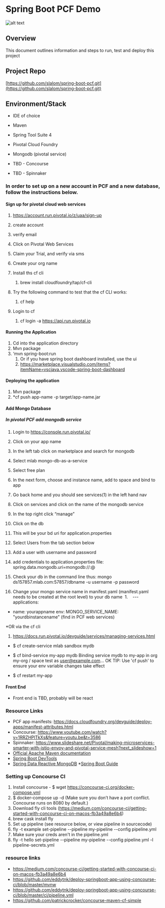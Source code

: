 # Spring Boot PCF Demo

![alt text](https://github.com/slalom/spring-boot-pcf/blob/master/springbootpcfdiagram.jpg?raw=true "diagram")

## Overview

This document outlines information and steps to run, test and deploy this project

## Project Repo

[https://github.com/slalom/spring-boot-pcf.git](https://github.com/slalom/spring-boot-pcf.git)

## Environment/Stack

- IDE of choice
- Maven
- Spring Tool Suite 4
- Pivotal Cloud Foundry
- Mongodb (pivotal service)

- TBD - Concourse
- TBD - Spinnaker

### In order to set up on a new account in PCF and a new database, follow the instructions below.

#### Sign up for pivotal cloud web services

1. https://account.run.pivotal.io/z/uaa/sign-up
2. create account
3. verify email
4. Click on Pivotal Web Services
5. Claim your Trial, and verify via sms
6. Create your org name
7. Install ths cf cli
   1. brew install cloudfoundry/tap/cf-cli
8. Try the following command to test that the cf CLI works:
   1. cf help
9. Login to cf

   1. cf login -a https://api.run.pivotal.io

#### Running the Application

1. Cd into the application directory
2. Mvn package
3. ‘mvn spring-boot:run
   1. Or if you have spring boot dashboard installed, use the ui
   1. https://marketplace.visualstudio.com/items?itemName=vscjava.vscode-spring-boot-dashboard

#### Deploying the application

1. Mvn package
2. \*cf push app-name -p target/app-name.jar

#### Add Mongo Database

##### In pivotal PCF add mongodb service

1. Login to https://console.run.pivotal.io/
2. Click on your app name
3. In the left tab click on marketplace and search for mongodb
4. Select mlab mongo-db-as-a-service
5. Select free plan
6. In the next form, choose and instance name, add to space and bind to app
7. Go back home and you should see services(1) in the left hand nav
8. Click on services and click on the name of the mongodb service
9. In the top right click “manage”
10. Click on the db
11. This will be your bd uri for application.properties
12. Select Users from the tab section below
13. Add a user with username and password
14. add credentials to application.properties file: spring.data.mongodb.uri=mongodb://<dbusername>:<dbpassword>@<dburi>
15. Check your db in the command line thus: mongo ds157857.mlab.com:57857/dbname -u username -p password

16. Change your mongo service name in manifest.yaml (manifest.yaml needs to be created at the root level) to your db name  1.    ---
    applications:

- name: yourappname
  env:
  MONGO_SERVICE_NAME: "yourdbinstancename" (find in PCF web services)

\*OR via the cf cli

1. https://docs.run.pivotal.io/devguide/services/managing-services.html

- $ cf create-service mlab sandbox mydb
- $ cf bind-service my-app mydb
Binding service mydb to my-app in org my-org / space test as user@example.com...
OK
TIP: Use 'cf push' to ensure your env variable changes take effect

- $ cf restart my-app

#### Front End

- Front end is TBD, probably will be react

### Resource Links

- PCF app manifests: https://docs.cloudfoundry.org/devguide/deploy-apps/manifest-attributes.html
- Concourse: https://www.youtube.com/watch?v=1RRZHPlTkXs&feature=youtu.be&t=3586
- Spinnaker: https://www.slideshare.net/Pivotal/making-microservices-smarter-with-istio-envoy-and-pivotal-service-mesh?next_slideshow=1
- [Official Apache Maven documentation](https://maven.apache.org/guides/index.html)
- [Spring Boot DevTools](https://docs.spring.io/spring-boot/docs/{bootVersion}/reference/htmlsingle/#using-boot-devtools)
- [Spring Data Reactive MongoDB](https://docs.spring.io/spring-boot/docs/{bootVersion}/reference/htmlsingle/#boot-features-mongodb) \*[Spring Boot Guide](https://spring.io/guides/gs/spring-boot/)

### Setting up Concourse CI

1. Install concourse - \$ wget https://concourse-ci.org/docker-compose.yml
2. \$ docker-compose up -d (Make sure you don’t have a port conflict.
   Concourse runs on 8080 by default.)
3. Download fly cli tools (https://medium.com/concourse-ci/getting-started-with-concourse-ci-on-macos-fb3a49a8e6b4)
4. brew cask install fly
5. Set up pipeline (see resource below, or view pipeline in sourcecode)
6. fly -t example set-pipeline --pipeline my-pipeline --config pipeline.yml
7. Make sure your creds aren't in the pipeline.yml
8. fly -t hello set-pipeline --pipeline my-pipeline --config pipeline.yml -l pipeline-secrets.yml

### resource links

- https://medium.com/concourse-ci/getting-started-with-concourse-ci-on-macos-fb3a49a8e6b4
- https://github.com/eddytnk/deploy-springboot-app-using-concourse-ci/blob/master/mvnw
- https://github.com/eddytnk/deploy-springboot-app-using-concourse-ci/blob/master/ci/pipeline.yml
- https://github.com/patrickcrocker/concourse-maven-cf-simple
